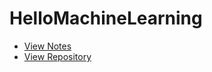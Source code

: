 # HelloMachineLearning

- [View Notes](https://zhmhbest.github.io/HelloMachineLearning/notes/index.html)
- [View Repository](https://github.com/zhmhbest/HelloMachineLearning)
